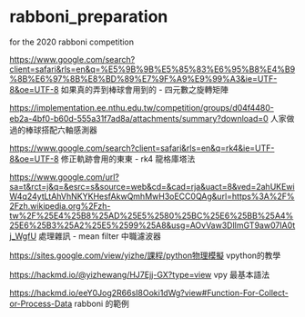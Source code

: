 # rabboni_preparation
for the 2020 rabboni competition


https://www.google.com/search?client=safari&rls=en&q=%E5%9B%9B%E5%85%83%E6%95%B8%E4%B9%8B%E6%97%8B%E8%BD%89%E7%9F%A9%E9%99%A3&ie=UTF-8&oe=UTF-8
如果真的弄到棒球會用到的 - 四元數之旋轉矩陣

https://implementation.ee.nthu.edu.tw/competition/groups/d04f4480-eb2a-4bf0-b60d-555a31f7ad8a/attachments/summary?download=0
人家做過的棒球搭配六軸感測器

https://www.google.com/search?client=safari&rls=en&q=rk4&ie=UTF-8&oe=UTF-8
修正軌跡會用的東東 - rk4 龍格庫塔法

https://www.google.com/url?sa=t&rct=j&q=&esrc=s&source=web&cd=&cad=rja&uact=8&ved=2ahUKEwiW4q24ytLtAhVhNKYKHesfAkwQmhMwH3oECC0QAg&url=https%3A%2F%2Fzh.wikipedia.org%2Fzh-tw%2F%25E4%25B8%25AD%25E5%2580%25BC%25E6%25BB%25A4%25E6%25B3%25A2%25E5%2599%25A8&usg=AOvVaw3DlImGT9aw07IA0tj_WgfU
處理雜訊 - mean filter 中職濾波器

https://sites.google.com/view/yizhe/課程/python物理模擬
vpython的教學

https://hackmd.io/@yizhewang/HJ7Ejj-GX?type=view
vpy 最基本語法

https://hackmd.io/eeY0Jog2R66sI8Ooki1dWg?view#Function-For-Collect-or-Process-Data
rabboni 的範例